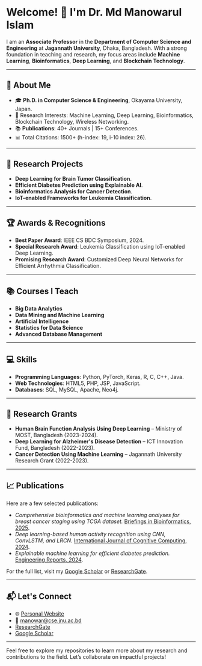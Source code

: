 # Welcome! 👋 I'm Dr. Md Manowarul Islam

I am an **Associate Professor** in the **Department of Computer Science and Engineering** at **Jagannath University**, Dhaka, Bangladesh. With a strong foundation in teaching and research, my focus areas include **Machine Learning**, **Bioinformatics**, **Deep Learning**, and **Blockchain Technology**.

---

## 📝 About Me
- 🎓 **Ph.D. in Computer Science & Engineering**, Okayama University, Japan.
- 🧠 Research Interests: Machine Learning, Deep Learning, Bioinformatics, Blockchain Technology, Wireless Networking.
- 📚 **Publications**: 40+ Journals | 15+ Conferences.
- 📊 Total Citations: 1500+ (h-index: 19, i-10 index: 26).

---

## 🔬 Research Projects
- **Deep Learning for Brain Tumor Classification**.
- **Efficient Diabetes Prediction using Explainable AI**.
- **Bioinformatics Analysis for Cancer Detection**.
- **IoT-enabled Frameworks for Leukemia Classification**.

---

## 🏆 Awards & Recognitions
- **Best Paper Award**: IEEE CS BDC Symposium, 2024.
- **Special Research Award**: Leukemia Classification using IoT-enabled Deep Learning.
- **Promising Research Award**: Customized Deep Neural Networks for Efficient Arrhythmia Classification.

---

## 📚 Courses I Teach
- **Big Data Analytics**
- **Data Mining and Machine Learning**
- **Artificial Intelligence**
- **Statistics for Data Science**
- **Advanced Database Management**

---

## 💻 Skills
- **Programming Languages**: Python, PyTorch, Keras, R, C, C++, Java.
- **Web Technologies**: HTML5, PHP, JSP, JavaScript.
- **Databases**: SQL, MySQL, Apache, Neo4j.

---

## 🌟 Research Grants
- **Human Brain Function Analysis Using Deep Learning** – Ministry of MOST, Bangladesh (2023-2024).
- **Deep Learning for Alzheimer's Disease Detection** – ICT Innovation Fund, Bangladesh (2022-2023).
- **Cancer Detection Using Machine Learning** – Jagannath University Research Grant (2022-2023).

---

## 📈 Publications
Here are a few selected publications:
- *Comprehensive bioinformatics and machine learning analyses for breast cancer staging using TCGA dataset.* [Briefings in Bioinformatics, 2025](#).
- *Deep learning-based human activity recognition using CNN, ConvLSTM, and LRCN.* [International Journal of Cognitive Computing, 2024](#).
- *Explainable machine learning for efficient diabetes prediction.* [Engineering Reports, 2024](#).

For the full list, visit my [Google Scholar](https://scholar.google.com/citations?user=MBF7Y_4AAAAJ&hl=en) or [ResearchGate](https://www.researchgate.net/profile/Manowarul-Islam-2).

---

## 📬 Let's Connect
- 🌐 [Personal Website](http://https://jnu.ac.bd/fm/pview/10570)
- 📧 [manowar@cse.jnu.ac.bd](mailto:manowar@cse.jnu.ac.bd)
- [ResearchGate](https://www.researchgate.net/profile/Manowarul-Islam-2)
- [Google Scholar](https://scholar.google.com/citations?user=MBF7Y_4AAAAJ&hl=en)

---

Feel free to explore my repositories to learn more about my research and contributions to the field. Let’s collaborate on impactful projects!
